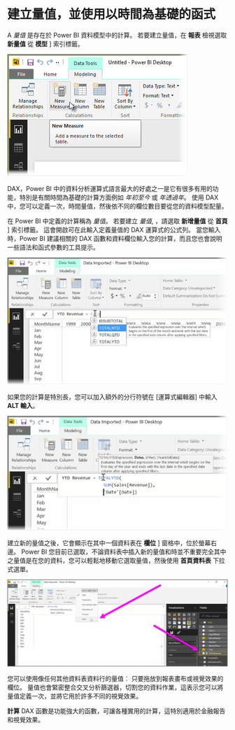 <properties
   pageTitle="建立導出量值"
   description="定義自訂計算來評估時間為基礎的函式"
   services="powerbi"
   documentationCenter=""
   authors="davidiseminger"
   manager="mblythe"
   backup=""
   editor=""
   tags=""
   qualityFocus="no"
   qualityDate=""
   featuredVideoId="yn2bXVQJLx8"
   featuredVideoThumb=""
   courseDuration="14m"/>

<tags
   ms.service="powerbi"
   ms.devlang="NA"
   ms.topic="get-started-article"
   ms.tgt_pltfrm="NA"
   ms.workload="powerbi"
   ms.date="09/29/2016"
   ms.author="davidi"/>

# 建立量值，並使用以時間為基礎的函式

A *量值* 是存在於 Power BI 資料模型中的計算。 若要建立量值，在 **報表** 檢視選取 **新量值** 從 **模型** ] 索引標籤。

![](media/powerbi-learning-2-5-create-calculated-measures/2-5_1.png)

DAX，Power BI 中的資料分析運算式語言最大的好處之一是它有很多有用的功能，特別是有關時間為基礎的計算方面例如 *年初至今* 或 *年透過年*。 使用 DAX 中，您可以定義一次，時間量值，然後依不同的欄位數目要從您的資料模型配量。

在 Power BI 中定義的計算稱為 *量值*。 若要建立 *量值*, ，請選取 **新增量值** 從 **首頁** ] 索引標籤。 這會開啟可在此輸入定義量值的 DAX 運算式的公式列。 當您輸入時，Power BI 建議相關的 DAX 函數和資料欄位輸入您的計算，而且您也會說明一些語法和函式參數的工具提示。

![](media/powerbi-learning-2-5-create-calculated-measures/2-5_2.png)

如果您的計算是特別長，您可以加入額外的分行符號在 [運算式編輯器] 中輸入 **ALT 輸入**。

![](media/powerbi-learning-2-5-create-calculated-measures/2-5_3.png)

建立新的量值之後，它會顯示在其中一個資料表在 **欄位** ] 窗格中，位於螢幕右邊。 Power BI 您目前已選取，不論資料表中插入新的量值和時並不重要完全其中之量值是在您的資料，您可以輕鬆地移動它選取量值，然後使用 **首頁資料表** 下拉式選單。

![](media/powerbi-learning-2-5-create-calculated-measures/2-5_4.png)

您可以使用像任何其他資料表資料行的量值︰ 只要拖放到報表畫布或視覺效果的欄位。 量值也會緊密整合交叉分析篩選器，切割您的資料作業，這表示您可以將量值定義一次，並將它用於許多不同的視覺效果。

 **計算** DAX 函數是功能強大的函數，可讓各種實用的計算，這特別適用於金融報告和視覺效果。
